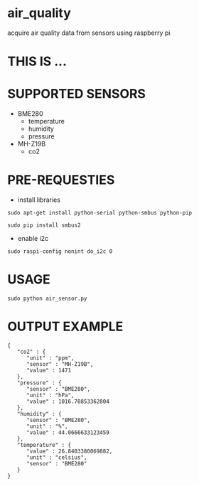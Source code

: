 # air_quality
acquire air quality data from sensors using raspberry pi

# THIS IS ...

# SUPPORTED SENSORS
- BME280
  - temperature
  - humidity
  - pressure
- MH-Z19B
  - co2

# PRE-REQUESTIES
- install libraries
```
sudo apt-get install python-serial python-smbus python-pip
```
```
sudo pip install smbus2
```
- enable i2c
```
sudo raspi-config nonint do_i2c 0
```

# USAGE
```
sudo python air_sensor.py 
```
# OUTPUT EXAMPLE
```
{
   "co2" : {
      "unit" : "ppm",
      "sensor" : "MH-Z19B",
      "value" : 1471
   },
   "pressure" : {
      "sensor" : "BME280",
      "unit" : "hPa",
      "value" : 1016.78853362804
   },
   "humidity" : {
      "sensor" : "BME280",
      "unit" : "%",
      "value" : 44.0666633123459
   },
   "temperature" : {
      "value" : 26.8403380069882,
      "unit" : "celsius",
      "sensor" : "BME280"
   }
}
```
